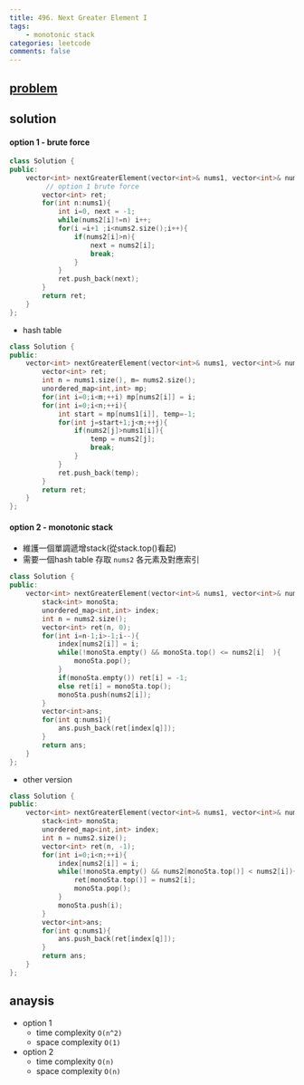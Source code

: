 ```yaml
---
title: 496. Next Greater Element I
tags:  
    - monotonic stack
categories: leetcode
comments: false
---
```



## [problem](https://leetcode.com/problems/next-greater-element-i/submissions/)


## solution

#### option 1 - brute force

```c++
class Solution {
public:
    vector<int> nextGreaterElement(vector<int>& nums1, vector<int>& nums2) {
         // option 1 brute force
        vector<int> ret;
        for(int n:nums1){
            int i=0, next = -1;
            while(nums2[i]!=n) i++;
            for(i =i+1 ;i<nums2.size();i++){
                if(nums2[i]>n){
                    next = nums2[i];
                    break;
                }
            }
            ret.push_back(next);
        }
        return ret;
    }
};
```


- hash table
```c++
class Solution {
public:
    vector<int> nextGreaterElement(vector<int>& nums1, vector<int>& nums2) {
        vector<int> ret;
        int n = nums1.size(), m= nums2.size();
        unordered_map<int,int> mp;
        for(int i=0;i<m;++i) mp[nums2[i]] = i;
        for(int i=0;i<n;++i){
            int start = mp[nums1[i]], temp=-1;
            for(int j=start+1;j<m;++j){
                if(nums2[j]>nums1[i]){
                    temp = nums2[j];
                    break;
                }
            }
            ret.push_back(temp);
        }
        return ret;
    }
};
```
#### option 2 - monotonic stack

- 維護一個單調遞增stack(從stack.top()看起)
- 需要一個hash table 存取 `nums2` 各元素及對應索引

```c++
class Solution {
public:
    vector<int> nextGreaterElement(vector<int>& nums1, vector<int>& nums2) {
        stack<int> monoSta;
        unordered_map<int,int> index;
        int n = nums2.size();
        vector<int> ret(n, 0);
        for(int i=n-1;i>-1;i--){
            index[nums2[i]] = i;
            while(!monoSta.empty() && monoSta.top() <= nums2[i]  ){
                monoSta.pop();
            }
            if(monoSta.empty()) ret[i] = -1;
            else ret[i] = monoSta.top();
            monoSta.push(nums2[i]);
        }
        vector<int>ans;
        for(int q:nums1){
            ans.push_back(ret[index[q]]);
        }
        return ans;
    }
};
```


- other version
```c++
class Solution {
public:
    vector<int> nextGreaterElement(vector<int>& nums1, vector<int>& nums2) {
        stack<int> monoSta;
        unordered_map<int,int> index;
        int n = nums2.size();
        vector<int> ret(n, -1);
        for(int i=0;i<n;++i){
            index[nums2[i]] = i;
            while(!monoSta.empty() && nums2[monoSta.top()] < nums2[i]){
                ret[monoSta.top()] = nums2[i];
                monoSta.pop();
            }
            monoSta.push(i);
        }
        vector<int>ans;
        for(int q:nums1){
            ans.push_back(ret[index[q]]);
        }
        return ans;
    }
};
```
## anaysis
- option 1
  - time complexity `O(n^2)`
  - space complexity `O(1)`
- option 2 
  - time complexity `O(n)`
  - space complexity `O(n)`
